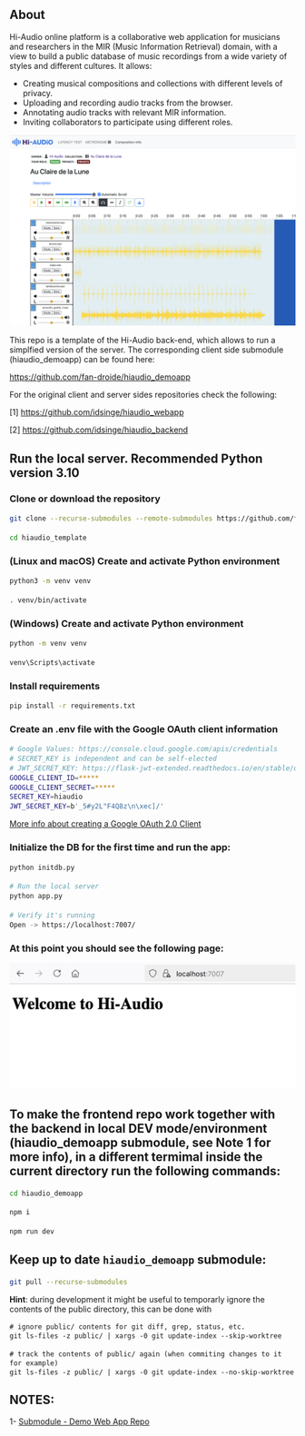 ## About

Hi-Audio online platform is a collaborative web application for musicians and researchers in the MIR (Music Information Retrieval) domain, with a view to build a public database of music recordings from a wide variety of styles and different cultures. It allows:

- Creating musical compositions and collections with different levels of privacy.
- Uploading and recording audio tracks from the browser.
- Annotating audio tracks with relevant MIR information.
- Inviting collaborators to participate using different roles.

![screenshot](doc/screenshot.png)

This repo is a template of the Hi-Audio back-end, which allows to run a simplfied version of the server. The corresponding client side submodule (hiaudio_demoapp) can be found here:

https://github.com/fan-droide/hiaudio_demoapp

For the original client and server sides repositories check the following:

[1] https://github.com/idsinge/hiaudio_webapp

[2] https://github.com/idsinge/hiaudio_backend

## Run the local server. Recommended Python version 3.10

### Clone or download the repository
```bash
git clone --recurse-submodules --remote-submodules https://github.com/fan-droide/hiaudio_template.git

cd hiaudio_template
```
### (Linux and macOS) Create and activate Python environment 
```bash
python3 -m venv venv

. venv/bin/activate
```

### (Windows) Create and activate Python environment 
```bash
python -m venv venv

venv\Scripts\activate
```

### Install requirements
```bash
pip install -r requirements.txt
```

### Create an .env file with the Google OAuth client information
```bash
# Google Values: https://console.cloud.google.com/apis/credentials
# SECRET_KEY is independent and can be self-elected
# JWT_SECRET_KEY: https://flask-jwt-extended.readthedocs.io/en/stable/options.html#JWT_SECRET_KEY
GOOGLE_CLIENT_ID=*****
GOOGLE_CLIENT_SECRET=*****
SECRET_KEY=hiaudio
JWT_SECRET_KEY=b'_5#y2L"F4Q8z\n\xec]/'
```
[More info about creating a Google OAuth 2.0 Client](https://github.com/fan-droide/hiaudio_template/wiki/Create-a-Google-OAuth-2.0-Client)

### Initialize the DB for the first time and run the app:
```bash
python initdb.py

# Run the local server 
python app.py

# Verify it's running
Open -> https://localhost:7007/
```

### At this point you should see the following page:
![screenshot](doc/demoapp_template.png)

## To make the frontend repo work together with the backend in local DEV mode/environment (hiaudio_demoapp submodule, see Note 1 for more info), in a different termimal inside the current directory run the following commands:

```bash
cd hiaudio_demoapp

npm i

npm run dev

```

## Keep up to date `hiaudio_demoapp` submodule:

```bash
git pull --recurse-submodules
```


**Hint**: during development it might be useful to temporarly ignore the contents of the public directory, this can be done with

```
# ignore public/ contents for git diff, grep, status, etc.
git ls-files -z public/ | xargs -0 git update-index --skip-worktree

# track the contents of public/ again (when commiting changes to it for example)
git ls-files -z public/ | xargs -0 git update-index --no-skip-worktree
```


## NOTES:
1- [Submodule - Demo Web App Repo](https://github.com/fan-droide/hiaudio_demoapp)